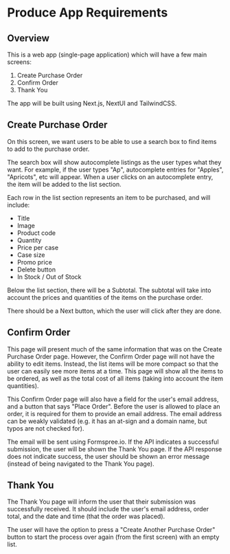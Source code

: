 # Produce App Requirements

## Overview

This is a web app (single-page application) which will have a few main screens:

1.  Create Purchase Order
2.  Confirm Order
3.  Thank You

The app will be built using Next.js, NextUI and TailwindCSS.

## Create Purchase Order

On this screen, we want users to be able to use a search box to find items to add to the purchase order.

The search box will show autocomplete listings as the user types what they want. For example, if the user types "Ap", autocomplete entries for "Apples", "Apricots", etc will appear. When a user clicks on an autocomplete entry, the item will be added to the list section.

Each row in the list section represents an item to be purchased, and will include:

- Title
- Image
- Product code
- Quantity
- Price per case
- Case size
- Promo price
- Delete button
- In Stock / Out of Stock

Below the list section, there will be a Subtotal. The subtotal will take into account the prices and quantities of the items on the purchase order.

There should be a Next button, which the user will click after they are done.

## Confirm Order

This page will present much of the same information that was on the Create Purchase Order page. However, the Confirm Order page will not have the ability to edit items. Instead, the list items will be more compact so that the user can easily see more items at a time. This page will show all the items to be ordered, as well as the total cost of all items (taking into account the item quantities).

This Confirm Order page will also have a field for the user's email address, and a button that says "Place Order". Before the user is allowed to place an order, it is required for them to provide an email address. The email address can be weakly validated (e.g. it has an at-sign and a domain name, but typos are not checked for).

The email will be sent using Formspree.io. If the API indicates a successful submission, the user will be shown the Thank You page. If the API response does not indicate success, the user should be shown an error message (instead of being navigated to the Thank You page).

## Thank You

The Thank You page will inform the user that their submission was successfully received. It should include the user's email address, order total, and the date and time (that the order was placed).

The user will have the option to press a "Create Another Purchase Order" button to start the process over again (from the first screen) with an empty list.
